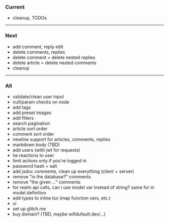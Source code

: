 ### Current

- cleanup, TODOs

---

### Next

- add comment, reply edit
- delete comments, replies
- delete comment = delete nested replies
- delete article = delete nested comments
- cleanup

---

### All

- validate/clean user input
- null/param checks on node
- add tags
- add preset images
- add filters
- search pagination
- article sort order
- comment sort order
- newline support for articles, comments, replies
- markdown body (TBD)
- add users (with jwt for requests)
- tie reactions to user
- limit actions only if you're logged in
- password hash + salt
- add jsdoc comments, clean up everything (client + server)
- remove "in the database?" comments
- remove "the given ..." comments
- for realm api calls, can i use model var instead of string? same for in model definition
- add types to inline tsx (map function vars, etc.)
- ui
- set up glitch.me
- buy domain? (TBD, maybe willdufault.dev/...)
